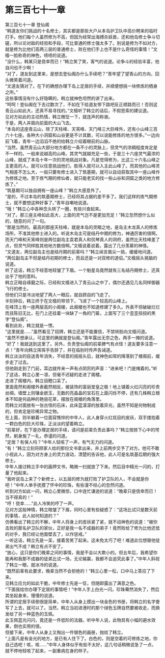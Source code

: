 # 第三百七十一章

第三百七十一章 登仙阁\
“韩道友你们挑战的十名修士，其实都是那些大户从本岛护卫队中高价聘来的临时打手。他们每个人虽然修为不高，但因为经常出海搏杀妖兽，还和他岛修士争斗切磋，所以论对敌的经验和手段，可比普通的修士强太多了。别说是修为不如对方，就是修为比他们高两三层的普通修士，败在他们手上也不是什么奇怪的事情！”文樯一脸称奇的神色，啧啧的说道。\
“没什么，韩某只是侥幸而已！”韩立笑了笑，客气的说道。论争斗的经验丰富，他自问也不少啊！\
“对了，道友到这里来，是想去登仙阁办什么手续吧？”青年望了望青山的方向，回头微笑着问道。\
“文道友猜对了。在下的确想办理下岛上定居的手续，并顺便想挑一块修炼的栖身之所。”\
这些事情没有什么好隐瞒的，韩立就神色坦然的讲了出来。\
“呵呵！登仙阁在下去过数次了，不如在下给道友带下路吧反正顺路而已！否则这青云山如此大，还真不易寻找的。”文樯听了韩立的话后，不假思索的建议道。\
见对方如此的主动热情，韩立微怔一下，就连声的称谢。\
于是，两人并肩向前面的大山飞去。\
“本岛的这座青云山，除了天柱峰、天宵峰、天门峰三大巨峰外，还有小山峰三百六十七座。各种大小洞窟和山谷更是不计其数，可以说能修炼的地方很多。”一边向前飞着，青年一边滔滔不绝的给韩立介绍着眼前的山脉。\
“当然，虽然青云山大部分地方都在一条不小的灵脉上，但灵气的浓稠程度肯定是不一样的。一般来说越高的山峰。其灵气就越充足一些，于是三十六座灵气最浓的山峰，就成了本岛十年一次的灵地挑战对象。凡是觉得修为，比这三十六名山峰之主更高的人。就可以任意挑战他们，胜得人就可以入主此山峰了。而其他的山峰灵气相差不怎么大，一般只要有修士进入了筑基期，就可以自动获取其中一座山峰作为修炼之地。至于炼气期的修仙者，就只能老实的找一些山谷和洞窟之类的地方修炼了。”\
“筑基期可以独自拥有一座山峰？”韩立大感意外了。\
“是的，不过本岛的筑基期修士，已经将其占据的差不多了。我们这样的炼气期修士，就不要想这种好事了。”青年自嘲地说道。\
“哦！”韩立心中各种念头转了一圈，有些兴奋起来。\
“对了。那三座主峰如此高大，上面的灵气岂不是更加充足！”韩立忽然想什么似的，随意的问了一句。\
“那是当然的。最高的那座天柱峰，就是本岛的灵眼之地，是岛主木龙真人的修炼场所，不准其他修士进入的。听说木岛主可是结丹中期的修为，神通厉害的很啊。而天门峰和天宵峰则是两位副岛主袁君真人和侃琴真人的洞府，虽然比天柱峰差了点，但灵气同样胜其他地方数倍啊。”文樯说着说着。露出了几分羡慕的神情。\
“文道友，两位副岛主也是结丹期的前辈吗？”韩立闻言眉尖一挑，缓缓地问道。\
“两位副岛主不但是结丹初期的修士，而且还是一对双修的道侣。”文樯摇头晃脑的说道。\
听了这话，韩立不经意地轻皱了下眉。一个魁星岛竟然就有三名结丹期修士，还真出乎了他的意料。\
韩立正暗自琢磨之际，已经和文樯进入了青云山之中了，偶尔还遇见几名同样御器飞行的修士。\
但他们只是冷淡地望了两人一眼后，就自顾自的飞走了。\
半刻钟后，韩立终于在文樯的带领下，飞进了一个较高的山峰上。\
在峰顶上有一座两层高的小阁楼，此阁楼也不知道修建了多久。外表不但破破烂烂而且陈旧无比，在门上还挂着一块缺了一角的门匾，上面写了三个歪歪扭扭的黑字“登仙阁”。\
看到此处，韩立就是一愣。\
“这里就是……”虽然看见了招牌，韩立还是不能置信，不禁转脸向文樯问道。\
“虽然不想承认，可这里的确就是登仙阁。”青年露出无奈之色，两手一摊的说道。\
“好了！我就送到这里了。另外，负责登仙阁的前辈脾气有点怪！道友要多注意一点！”青年向韩立挥挥手告辞了，并在临别时传声告诫道。\
韩立淡淡的目送青年消失，不经意的摇摇头后，就神色如常的降落到了楼阁前，缓步走了过去。\
但他刚走到了门前，耳边就传来一声有点阴厉的声音：“进来吧！门是掩着的。”听了这话，韩立心里一凛，但毫不迟疑的走进了阁楼。\
走进了阁楼内，韩立目瞪口呆了。\
里面竟然和阁楼外表截然相反，被装饰的富丽堂皇之极！地上铺着火红闪亮的珍贵丝绸，墙壁上则镶金嵌玉，无数的亮晶晶的宝石在上面闪烁不停，还有几株韩立根本不知是何品种的艳丽花草，摆放在阁楼的角落里。\
而韩立对面放有一张古怪的石床，此床蓝濛濛的放着异光，虽然不知是何物制成的，但肯定是珍稀异常之物。\
在上面，则半躺着一位面容憔悴的中年人，此人身穿火红炫目的皮祅，双手搂抱着一颗白色的巨大珍珠，正淡淡的望着韩立。\
“前辈好，在下是办理定居的手续，请问是前辈负责此事吗？”韩立按捺下心中的愕然，躬身施了一礼，恭谨的问道。\
“定居？有保人吗？”中年人轻咳了一声，有气无力的问道。\
“有！”韩立立刻将顾家人给的那份文书拿出来，并上前两步交予了对方。他可不敢小视此人，因为对方身上的灵力波动，清楚的告诉他，此人可是名筑基后期的强大修士。\
中年人接过韩立手中的画押文书，略微一扫就放了下来。然后目中精光一闪的，打量了他起来。\
“我听说岛上来了个新修士，以五层的修为就打败了护卫队的人，不会就是你吧！”中年人单手抚摸了怀中的珍珠，有些漫不经心的忽然问道。\
听到对方如此一问，韩立心里微惊，口中连忙谦逊的说道：“晚辈只是侥幸而已！当不得真的！”\
“哼！侥幸……”此人冷笑的哼了一声。\
见对方这般神情，韩立暗皱了下眉，同时心里有些疑惑了：“这场比试只是数天前的事情，此人如何知道的？”\
仿佛看出了韩立的不解，中年人将身上的皮祅紧了紧，就不动神色的说道：“被你击败的那名护卫队的家伙，正好是我一名不成器的弟子！竟然败给了修为比他还低的对手，我已经让他面壁去了，以作惩戒。”\
一听这话，韩立先是一呆，接着苦笑了起来。这未免太巧了吧！难道此位想替他徒弟出气不成？韩立有点不安了。\
“放心，这只是你们晚辈之间的事情，我是不会以大欺小的。但五年后，我希望你能再和我那不成器的徒弟比试一场，无论输赢，我都不会追究此事了。”中年人斜视了韩立一眼，就冰冷的说道。\
“既然前辈有此要求，晚辈当然不会拒绝的！”韩立心里一松，口中马上答应了下来。\
见韩立应允的如此干脆，中年修士先是一怔，但随即露出了满意之色。\
“下面我给你办理下定居的事情吧！”中年人手上白光一闪，珍珠蓦然消失了，然后其坐起身来，慢慢的说道。\
所谓的定居手续倒很是简单，中年人从身上摸出一块金色的书册，将韩立的名字誊写了上去，就可以了。当然，韩立当初进港时的那个绿色玉牌自然要被收走，而换发给了另一种蓝色的玉佩。\
此玉佩蓝光闪闪，竟还是一件低阶的法器。听中年人说，此物具有小幅的避水效果，倒也实用的很。\
但接下来，中年人从身上又掏出一件银色的画册，抛给了韩立。\
“上面凡是有金光的地方，是已有人住下了。白色的，则是空着的可修炼之地，你自己选吧！咳，咳……”中年人身体似乎有些不太好，这几句话稍微说急了一点，就不停地轻咳了起来，一副重病在身的样子。
